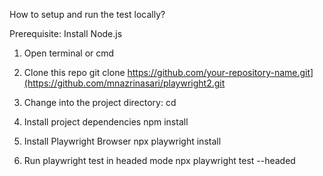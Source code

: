 How to setup and run the test locally?

Prerequisite: Install Node.js

1. Open terminal or cmd
   
2. Clone this repo
   git clone https://github.com/your-repository-name.git](https://github.com/mnazrinasari/playwright2.git

3. Change into the project directory:
   cd <your-repository-name>

4. Install project dependencies
   npm install
   
6. Install Playwright Browser
   npx playwright install

7. Run playwright test in headed mode
   npx playwright test --headed



   
